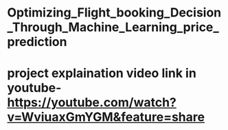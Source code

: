 # Optimizing_Flight_booking_Decision_Through_Machine_Learning_price_prediction
# project explaination video link in youtube-https://youtube.com/watch?v=WviuaxGmYGM&feature=share
